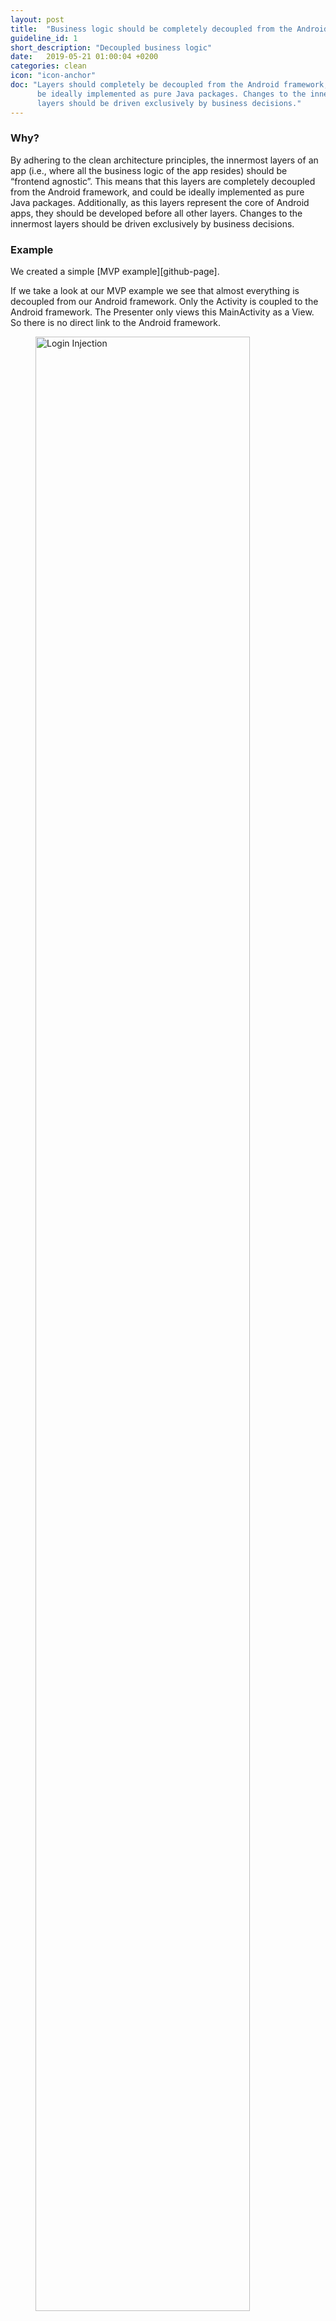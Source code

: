 ```yaml
---
layout: post
title:  "Business logic should be completely decoupled from the Android framework."
guideline_id: 1
short_description: "Decoupled business logic"
date:   2019-05-21 01:00:04 +0200
categories: clean
icon: "icon-anchor"
doc: "Layers should completely be decoupled from the Android framework, and could
      be ideally implemented as pure Java packages. Changes to the innermost
      layers should be driven exclusively by business decisions."
---
```


<h3>Why?</h3>
By adhering to
the clean architecture principles, the innermost layers of an
app (i.e., where all the business logic of the app resides)
should be “frontend agnostic”. This means that this layers are
completely decoupled from the Android framework, and could
be ideally implemented as pure Java packages. Additionally,
as this layers represent the core of Android apps, they should
be developed before all other layers. Changes to the innermost
layers should be driven exclusively by business decisions.

<h3>Example</h3>
We created a simple [MVP example][github-page].

If we take a look at our MVP example we see that almost everything is decoupled from our 
Android framework. Only the Activity is coupled to the Android framework. The Presenter only 
views this MainActivity as a View. So there is no direct link to the Android framework.

<figure>
  <img src="/assets/BossApplication_lifecycle.png" alt="Login Injection" width="90%">
</figure>

Each component can easily be tested. 
	Since the MainPresenter has no actual reference to the MainActivity the 
MainPresenter is Android-independent making the presenter testable without an emulator.

<script src="https://gist.github.com/Geertdepont/e8e9996406425a39462b5f03ec0896ff.js"></script>

When the Presenter wants the view to show the users, it calls, mainView.showUsers(Employees).

These are methods accessible by the MainPresenter:
<script src="https://gist.github.com/Geertdepont/608af87f6a302b6d5f66da2582dd5b0c.js"></script>

Check out the [Github page][github-page] to view the complete repository.

<a href="https://github.com/Geertdepont/bachelor_thesis/tree/master/Bossapplication" target="_blank"><button type="button" class="btn btn-primary btn-icon-right">Go to the github page</button></a>

This guideline was extracted from:
<table id="guidelinelinks">
  <tr>
    <th>Id</th>
    <th>Guideline</th>
    <th>URL</th>
  </tr>

 <tr>
    <td>120</td>
    <td>Business logic shouldn’t know where the data comes from. Act locally, but sync globally.</td>
    <td><a href="https://dev.to/wahibhaq/a-brief-summary-of-thoughts-on-clean-architecture-and-mvp-48h9" target="_blank"> https://dev.to/wahibhaq/a-brief-summary-of-thoughts-on-clean-architecture-and-mvp-48h9</a></td>
 </tr>

 <tr>
    <td>122</td>
    <td>Business logic doesn’t touch Android directly anymore and this should result in a decoupled codebase.</td>
    <td><a href="https://dev.to/wahibhaq/a-brief-summary-of-thoughts-on-clean-architecture-and-mvp-48h9" target="_blank"> https://dev.to/wahibhaq/a-brief-summary-of-thoughts-on-clean-architecture-and-mvp-48h9</a></td>
 </tr>

 <tr>
    <td>189</td>
    <td>Domain layer: all the logic happens in this layer. Regarding the android project, you will see all the interactors (use cases) implementations here as well. This layer is a pure java module without any android dependencies. All the external components use interfaces when connecting to the business objects.</td>
    <td><a href="https://fernandocejas.com/2014/09/03/architecting-android-the-clean-way/" target="_blank"> https://fernandocejas.com/2014/09/03/architecting-android-the-clean-way/</a></td>
 </tr>

 <tr>
    <td>205</td>
    <td>The business logic layer does not contain any framework specific code and you should be able to run it without an emulator. This layer does not contain any framework specific code and you should be able to run it without an emulator.</td>
    <td><a href="https://medium.com/@dmilicic/a-detailed-guide-on-developing-android-apps-using-the-clean-architecture-pattern-d38d71e94029" target="_blank"> https://medium.com/@dmilicic/a-detailed-guide-on-developing-android-apps-using-the-clean-architecture-pattern-d38d71e94029</a></td>
 </tr>


 <tr>
    <td>207</td>
    <td>Your business logic models might not be appropriate for showing them to the user directly. Perhaps you need to show a combination of multiple business logic models at once. Therefore, I suggest you create a ViewModel class that makes it easier for you to display it to the UI. Then, you use a converter class in the outer layer to convert your business models to the appropriate ViewModel.</td>
    <td><a href="https://medium.com/@dmilicic/a-detailed-guide-on-developing-android-apps-using-the-clean-architecture-pattern-d38d71e94029" target="_blank"> https://medium.com/@dmilicic/a-detailed-guide-on-developing-android-apps-using-the-clean-architecture-pattern-d38d71e94029</a></td>
 </tr>

 <tr>
    <td>221</td>
    <td>This layer domain sits on top of the data and is responsible for coordinating the actions to the repository. It can also perform some mappings to prepare the objects coming from the data layer, that way the presentation layer can consume them easily. The domain layer is 100% Java only, meaning that there are no Android framework related objects here. [Reactive Clean Architecture]</td>
    <td><a href="https://medium.com/insiden26/reactive-clean-architecture-with-android-architecture-components-685a6682e0ca" target="_blank"> https://medium.com/insiden26/reactive-clean-architecture-with-android-architecture-components-685a6682e0ca</a></td>
 </tr>

 <tr>
    <td>244</td>
    <td>On clean code ark domain module. If you want an extra challenge with a reward of eternal glory and a totally clean design, you can make that module a pure Java module. It will prevent you from taking shortcuts and putting something related to the Android here.</td>
    <td><a href="https://five.agency/android-architecture-part-1-every-new-beginning-is-hard/" target="_blank"> https://five.agency/android-architecture-part-1-every-new-beginning-is-hard/</a></td>
 </tr>

 <tr>
    <td>247</td>
    <td>On clean ark We have pushed Android and the realworld stuff as far out on the outskirts as we can. Business logic doesn’t touch the Android directly anymore.</td>
    <td><a href="https://five.agency/android-architecture-part-1-every-new-beginning-is-hard/" target="_blank"> https://five.agency/android-architecture-part-1-every-new-beginning-is-hard/</a></td>
 </tr>

 <tr>
    <td>248</td>
    <td>On clean ark We have nicely separated classes that are easy to test. Classes touching the world can be tested using Android test cases; the one not touching it can be tested using JUnit. Someone malevolent would maybe call that class explosion. I call it testable. :)</td>
    <td><a href=" https://five.agency/android-architecture-part-1-every-new-beginning-is-hard/" target="_blank"> https://five.agency/android-architecture-part-1-every-new-beginning-is-hard/</a></td>
 </tr>

 <tr>
    <td>257</td>
    <td>Layer Models: Enterprise Business Rules: The first layer is the enterprise business rules, the core business rules of our application. For example, Twitter’s rules might be a profile or a tweet. Unless the needs of your business change, you should never need to touch these once they have been created. These can also be created before you write your UI.</td>
    <td><a href="https://academy.realm.io/posts/converting-an-app-to-use-clean-architecture/" target="_blank"> https://academy.realm.io/posts/converting-an-app-to-use-clean-architecture/</a></td>
 </tr>

 <tr>
    <td>186</td>
    <td> The purpose is the separation of concerns by keeping the business rules not knowing anything at all about the outside world, thus, they can can be tested without any dependency to any external element. To achieve this, my proposal is about breaking up the project into 3 different layers, in which each one has its own purpose and works separately from the others. It is worth mentioning that each layer uses its own data model so this independence can be reached (you will see in code that a data mapper is needed in order to accomplish data transformation, a price to be paid if you do not want to cross the use of your models over the entire application).</td>
    <td><a href=" https://fernandocejas.com/2014/09/03/architecting-android-the-clean-way/" target="_blank"> https://fernandocejas.com/2014/09/03/architecting-android-the-clean-way/</a></td>
 </tr>

 <tr>
    <td>222</td>
    <td> This presentation layer is the last layer, responsible for building the objects the views are going to consume and processing the actions performed in this views. This is also the layer where the Android Architecture Components are used, more specifically, the LiveData and the ViewModel.</td>
    <td><a href=" https://medium.com/insiden26/reactive-clean-architecture-with-android-architecture-components-685a6682e0ca" target="_blank"> https://medium.com/insiden26/reactive-clean-architecture-with-android-architecture-components-685a6682e0ca</a></td>
 </tr>

 <tr>
    <td>242</td>
    <td> MVP, To solve god presenter introduce some manager. You don’t have to name it "manager." There are lots of names for these kind of classes: utils, helpers, fooBarBuzzator, etc. So, we introduced managers. Business logic is contained in the manager classes. Stakeholders know where to look at, concerns are sort of separated</td>
    <td><a href=" https://five.agency/android-architecture-part-1-every-new-beginning-is-hard/" target="_blank"> https://five.agency/android-architecture-part-1-every-new-beginning-is-hard/</a></td>
 </tr>

</table>



[github-page]: https://github.com/Geertdepont/bachelor_thesis/tree/master/Bossapplication